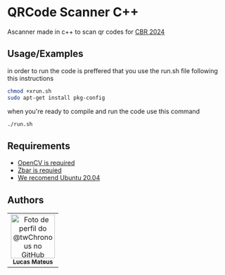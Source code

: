 
# QRCode Scanner C++

Ascanner made in c++ to scan qr codes for [CBR 2024](https://www.cbrobotica.org/)


## Usage/Examples

in order to run the  code is preffered that you use the run.sh file following this instructions

```bash
chmod +xrun.sh
sudo apt-get install pkg-config
```
when you're ready to compile and run the code use this command
```bash
./run.sh
```

## Requirements
 - [OpenCV is required](https://github.com/jayrambhia/Install-OpenCV/tree/master)
 - [Zbar is requied](https://github.com/mchehab/zbar)
 - [We recomend Ubuntu 20.04](https://releases.ubuntu.com/focal/)


## Authors

<table>
    <tr>
      <td align="center">
        <a href="https://github.com/twChronous">
          <img src="https://github.com/twChronous.png" width="100px;" alt="Foto de perfil do @twChronous no GitHub"/><br>
          <sub>
            <b>Lucas Mateus</b>
          </sub>
        </a>
      </td>
    </tr>
</table>

